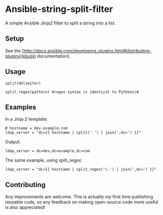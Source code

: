 Ansible-string-split-filter
===========================

A simple Ansible Jinja2 filter to split a string into a list.

Setup
-----

See the [http://docs.ansible.com/developing_plugins.html#distributing-plugins](plugin documentation).

Usage
-----

    split(delimiter)

    split_regex(pattern) #regex syntax is identical to Pythons)#

Examples
--------

In a Jinja 2 template:

    # hostname = dev.example.com
    ldap_server = "dc={{ hostname | split('.') | join(',dc=') }}"

Output:

    ldap_server = dc=dev,dc=example,dc=com

The same example, using split_regex:

    ldap_server = "dc={{ hostname | split_regex('\.') | join(',dc=') }}"

Contributing
------------

Any improvements are welcome. This is actually my first time publishing reusable code, so any feedback on making open-source code more useful is also appreciated!
